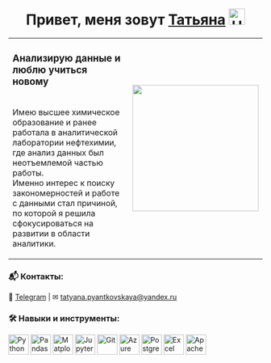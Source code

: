 <h1 align="center">Привет, меня зовут <a href="https://t.me/t_pyantkovskaya" target="_blank">Татьяна</a> 
<img src="https://github.com/blackcater/blackcater/raw/main/images/Hi.gif" height="32" alt="Hi"/></h1>

<table>
  <tr>
    <td style="width: 60%; vertical-align: middle;">
      <p>
        <h3><b>Анализирую данные и люблю учиться новому</b></h3>
        <br>Имею высшее химическое образование и ранее работала в аналитической лаборатории нефтехимии, где анализ данных был неотъемлемой частью работы.<br>
        Именно интерес к поиску закономерностей и работе с данными стал причиной, по которой я решила сфокусироваться на развитии в области аналитики.
      </p>
    </td>
    <td style="width: 40%; text-align: center;">
      <img src="https://media3.giphy.com/media/v1.Y2lkPTc5MGI3NjExODRrMXdqdGRsYWxsYm5lYXZscGdscGR0eXVmOXhta243OHV6a202bSZlcD12MV9pbnRlcm5hbF9naWZfYnlfaWQmY3Q9Zw/usXZmmgP9Z7kf39fnq/giphy.gif" width="250"/>
    </td>
  </tr>
</table>


<p align="center">
  <h3>📬 Контакты:</h3>
  📲 <a href="https://t.me/t_pyantkovskaya" target="_blank">Telegram</a> | ✉ <a href="mailto:tatyana.pyantkovskaya@yandex.ru">tatyana.pyantkovskaya@yandex.ru</a>
</p>

<h3>🛠️ Навыки и инструменты:</h3>
<p align="left">
  <img src="https://cdn.jsdelivr.net/gh/devicons/devicon/icons/python/python-original.svg" width="40" alt="Python" />
  <img src="https://cdn.jsdelivr.net/gh/devicons/devicon@latest/icons/pandas/pandas-original.svg" width="40" alt="Pandas" />
  <img src="https://cdn.jsdelivr.net/gh/devicons/devicon@latest/icons/matplotlib/matplotlib-original.svg"  width="40" alt="Matplotlib" />
  <img src="https://cdn.jsdelivr.net/gh/devicons/devicon@latest/icons/jupyter/jupyter-original-wordmark.svg" width="40" alt="Jupyter" />
  <img src="https://cdn.jsdelivr.net/gh/devicons/devicon/icons/git/git-original.svg" width="40" alt="Git" />
  <img src="https://cdn.jsdelivr.net/gh/devicons/devicon@latest/icons/azuresqldatabase/azuresqldatabase-original.svg" width="40" alt="Azure SQL" />
  <img src="https://cdn.jsdelivr.net/gh/devicons/devicon/icons/postgresql/postgresql-original.svg" width="40" alt="PostgreSQL" />
  <img src="https://img.icons8.com/color/48/microsoft-excel-2019.png" width="40" alt="Excel" />
  <img src="https://cdn.jsdelivr.net/gh/devicons/devicon@latest/icons/apacheairflow/apacheairflow-original.svg" width="40" alt="Apache Airflow" />
</p>

<!--
**pyantkovskaya/pyantkovskaya** is a ✨ _special_ ✨ repository because its `README.md` (this file) appears on your GitHub profile.

Here are some ideas to get you started:

- 🔭 I’m currently working on ...
- 🌱 I’m currently learning ...
- 👯 I’m looking to collaborate on ...
- 🤔 I’m looking for help with ...
- 💬 Ask me about ...
- 📫 How to reach me: ...
- 😄 Pronouns: ...
- ⚡ Fun fact: ...
-->
